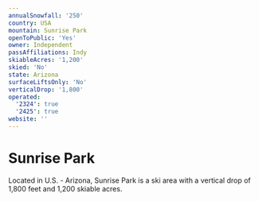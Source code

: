 ```yaml
---
annualSnowfall: '250'
country: USA
mountain: Sunrise Park
openToPublic: 'Yes'
owner: Independent
passAffiliations: Indy
skiableAcres: '1,200'
skied: 'No'
state: Arizona
surfaceLiftsOnly: 'No'
verticalDrop: '1,800'
operated:
  '2324': true
  '2425': true
website: ''
---
```



# Sunrise Park

Located in U.S. - Arizona, Sunrise Park is a ski area with a vertical drop of 1,800 feet and 1,200 skiable acres.
